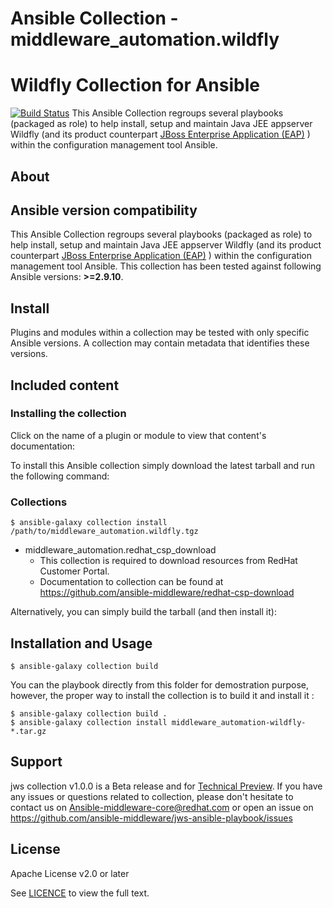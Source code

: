 # Ansible Collection - middleware_automation.wildfly
# Wildfly Collection for Ansible

[![Build Status](https://github.com/ansible-middleware/wildfly/workflows/CI/badge.svg?branch=main)](https://github.com/ansible-middleware/wildfly_collection/actions/workflows/ci.yml)
This Ansible Collection regroups several playbooks (packaged as role) to help install, setup and maintain Java JEE appserver Wildfly (and its product counterpart [JBoss Enterprise Application (EAP)](https://www.redhat.com/en/technologies/jboss-middleware/application-platform) ) within the configuration management tool Ansible.


## About
## Ansible version compatibility

This Ansible Collection regroups several playbooks (packaged as role) to help install, setup and maintain Java JEE appserver Wildfly (and its product counterpart  [JBoss Enterprise Application (EAP)](https://www.redhat.com/en/technologies/jboss-middleware/application-platform) ) within the configuration management tool Ansible.
This collection has been tested against following Ansible versions: **>=2.9.10**.

## Install
Plugins and modules within a collection may be tested with only specific Ansible versions. A collection may contain metadata that identifies these versions.
<!--end requires_ansible-->
## Included content

### Installing the collection
Click on the name of a plugin or module to view that content's documentation:

To install this Ansible collection simply download the latest tarball and run the following command:
### Collections

    $ ansible-galaxy collection install /path/to/middleware_automation.wildfly.tgz
- middleware_automation.redhat_csp_download
    - This collection is required to download resources from RedHat Customer Portal.
    - Documentation to collection can be found at <https://github.com/ansible-middleware/redhat-csp-download>

Alternatively, you can simply build the tarball (and then install it):
## Installation and Usage

    $ ansible-galaxy collection build
You can the playbook directly from this folder for demostration purpose, however, the proper way to install the collection is to build it and install it :

    $ ansible-galaxy collection build .
    $ ansible-galaxy collection install middleware_automation-wildfly-*.tar.gz

## Support

jws collection v1.0.0 is a Beta release and for [Technical Preview](https://access.redhat.com/support/offerings/techpreview). If you have any issues or questions related to collection, please don't hesitate to contact us on <Ansible-middleware-core@redhat.com> or open an issue on https://github.com/ansible-middleware/jws-ansible-playbook/issues

## License

Apache License v2.0 or later

See [LICENCE](LICENSE) to view the full text.